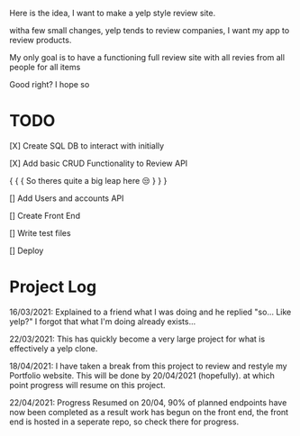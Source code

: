 Here is the idea, I want to make a yelp style review site.

witha few small changes, yelp tends to review companies, I want my app to review products.

My only goal is to have a functioning full review site with all revies from all people for all items

Good right? I hope so


# TODO

[X] Create SQL DB to interact with initially

[X] Add basic CRUD Functionality to Review API

{
    {
        {
            So theres quite a big leap
            here 😒
        }
    }
}

[] Add Users and accounts API

[] Create Front End

[] Write test files

[] Deploy


# Project Log

16/03/2021: Explained to a friend what I was doing and he replied "so... Like yelp?"
                I forgot that what I'm doing already exists...


22/03/2021: This has quickly become a very large project for what is effectively a yelp clone.


18/04/2021: I have taken a break from this project to review and restyle my Portfolio website. This will be done by 20/04/2021 (hopefully). at which point progress will resume on this project.

22/04/2021: Progress Resumed on 20/04, 90% of planned endpoints have now been completed as a result
work has begun on the front end, the front end is hosted in a seperate repo, so check there for 
progress.
